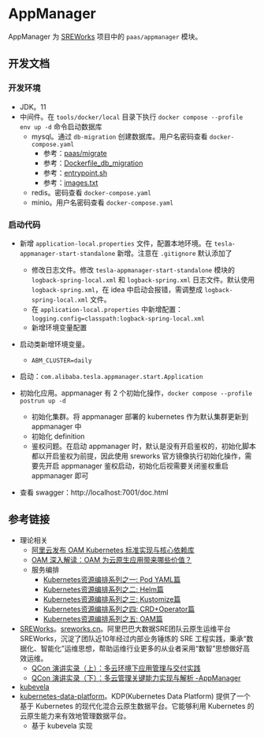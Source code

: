# AppManager

AppManager 为 [SREWorks](https://github.com/alibaba/SREWorks) 项目中的 `paas/appmanager` 模块。

## 开发文档

### 开发环境

* JDK。11
* 中间件。在 `tools/docker/local` 目录下执行 `docker compose --profile env up -d` 命令启动数据库
  * mysql。通过 `db-migration` 创建数据库。用户名密码查看 `docker-compose.yaml`
    * 参考：[paas/migrate](https://github.com/alibaba/SREWorks/tree/main/paas/migrate)
    * 参考：[Dockerfile_db_migration](https://github.com/alibaba/SREWorks/tree/main/paas/appmanager/Dockerfile_db_migration)
    * 参考：[entrypoint.sh](https://github.com/alibaba/SREWorks/tree/main/paas/migrate/entrypoint.sh)
    * 参考：[images.txt](https://github.com/alibaba/SREWorks/blob/master/images.txt)
  * redis。密码查看 `docker-compose.yaml`
  * minio。用户名密码查看 `docker-compose.yaml`

### 启动代码

* 新增 `application-local.properties` 文件，配置本地环境。在 `tesla-appmanager-start-standalone` 新增。注意在 `.gitignore` 默认添加了
  * 修改日志文件。修改 `tesla-appmanager-start-standalone` 模块的 `logback-spring-local.xml` 和 `logback-spring.xml` 日志文件。默认使用 `logback-spring.xml`，在 idea 中启动会报错，需调整成 `logback-spring-local.xml` 文件。
  * 在 `application-local.properties` 中新增配置：`logging.config=classpath:logback-spring-local.xml`
  * 新增环境变量配置
* 启动类新增环境变量。
  * `ABM_CLUSTER=daily`
* 启动：`com.alibaba.tesla.appmanager.start.Application`
* 初始化应用。appmanager 有 2 个初始化操作，`docker compose --profile postrun up -d`
  * 初始化集群。将 appmanager 部署的 kubernetes 作为默认集群更新到 appmanager 中
  * 初始化 definition
  * 鉴权问题。在启动 appmanager 时，默认是没有开启鉴权的，初始化脚本都以开启鉴权为前提，因此使用 sreworks 官方镜像执行初始化操作，需要先开启 appmanager 鉴权启动，初始化后视需要关闭鉴权重启 appmanager 即可

* 查看 swagger：http://localhost:7001/doc.html


## 参考链接

- 理论相关
  - [阿里云发布 OAM Kubernetes 标准实现与核心依赖库](https://mp.weixin.qq.com/s/YWPgNgr-WHd-ORvtJXp62A)
  - [OAM 深入解读：OAM 为云原生应用带来哪些价值？](https://developer.aliyun.com/article/744417)
  - 服务编排
    - [Kubernetes资源编排系列之一: Pod YAML篇](https://mp.weixin.qq.com/s?__biz=MzUwOTkwNzQxMg==&mid=2247485027&idx=1&sn=6d1371244d5c05203c0d5be78a27cd32&chksm=f90a5ed8ce7dd7cefcf19974f0e8d6c1cdeddf1e1c6ca45cdbefbeab669a30511cfa7e6da334&mpshare=1&scene=1&srcid=0319uWVYWokg3J4TuImH6imU&sharer_shareinfo=7286f71d67c3da15cd9ced0b5a609ec3&sharer_shareinfo_first=7286f71d67c3da15cd9ced0b5a609ec3&version=4.1.10.99312&platform=mac#rd)
    - [Kubernetes资源编排系列之二: Helm篇](https://mp.weixin.qq.com/s?__biz=MzUwOTkwNzQxMg==&mid=2247485073&idx=1&sn=ba1ced10c1941ee859632b55c3b8fcaa&chksm=f90a5e2ace7dd73c501318ce4358c58f651c06ccccc2eda2301b3374c6795f3ca8e936a09734&mpshare=1&scene=1&srcid=03190G17UN1VLeSiAAanZc7C&sharer_shareinfo=2092d771e8d85123066a653e44b782d9&sharer_shareinfo_first=2092d771e8d85123066a653e44b782d9&version=4.1.10.99312&platform=mac#rd)
    - [Kubernetes资源编排系列之三: Kustomize篇](https://mp.weixin.qq.com/s?__biz=MzUwOTkwNzQxMg==&mid=2247485126&idx=1&sn=2b28ab0bc1c6d93ba2181f0c11e1bc42&chksm=f90a5e7dce7dd76b581aa8aa2830ddb0f6a94b54ef662dff97b5b1b9bcf7015f9adfbac0a916&mpshare=1&scene=1&srcid=0319I8Yzen2kbpBmzD8Y9jZ5&sharer_shareinfo=4e494dfcc3c0bb48029f95ebe198cf38&sharer_shareinfo_first=4e494dfcc3c0bb48029f95ebe198cf38&version=4.1.10.99312&platform=mac#rd)
    - [Kubernetes资源编排系列之四: CRD+Operator篇](https://mp.weixin.qq.com/s?__biz=MzUwOTkwNzQxMg==&mid=2247485151&idx=1&sn=e2ec08bc1ccbe27ba4b9cbb14c841d40&chksm=f90a5e64ce7dd772849d149a371ce87d5226582ea726d79127fee0657264ad164ac9921b9c1e&mpshare=1&scene=1&srcid=0319mte6jyvOIYzrnul334bp&sharer_shareinfo=80e53b5f453ee5108d5e4d726ab254ee&sharer_shareinfo_first=80e53b5f453ee5108d5e4d726ab254ee&version=4.1.10.99312&platform=mac#rd)
    - [Kubernetes资源编排系列之五: OAM篇](https://mp.weixin.qq.com/s?__biz=MzUwOTkwNzQxMg==&mid=2247485175&idx=1&sn=61ed0bdc1141e4fe98ca53c959c3cbed&chksm=f90a5e4cce7dd75a3ba75d3ed530ad6f234b6c9b979054f45222da8df2106d67ad420c020a02&mpshare=1&scene=1&srcid=03193XfA6ej728rsvMFKSDq4&sharer_shareinfo=f825f7f093cc53f55ba215542765d8c1&sharer_shareinfo_first=f825f7f093cc53f55ba215542765d8c1&version=4.1.10.99312&platform=mac&poc_token=HEkH-WWjNxmvh6z3OXltOPzth0U4RSVtVYs42ygx)
- [SREWorks](https://github.com/alibaba/SREWorks)。[sreworks.cn](https://sreworks.cn/)。阿里巴巴大数据SRE团队云原生运维平台 SREWorks，沉淀了团队近10年经过内部业务锤炼的 SRE 工程实践，秉承“数据化、智能化”运维思想，帮助运维行业更多的从业者采用“数智”思想做好高效运维。
  - [QCon 演讲实录（上）：多云环境下应用管理与交付实践](https://xie.infoq.cn/article/330fa3e9327c0836f193ba9b0)
  - [QCon 演讲实录（下）：多云管理关键能力实现与解析 -AppManager](https://xie.infoq.cn/article/ccf591830b980db73d0e5af9c)
- [kubevela](https://github.com/kubevela/kubevela)
- [kubernetes-data-platform](https://github.com/linktimecloud/kubernetes-data-platform)。KDP(Kubernetes Data Platform) 提供了一个基于 Kubernetes 的现代化混合云原生数据平台。它能够利用 Kubernetes 的云原生能力来有效地管理数据平台。
  - 基于 kubevela 实现



